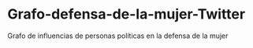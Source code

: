 # Grafo-defensa-de-la-mujer-Twitter
Grafo de influencias de personas políticas en la defensa de la mujer
